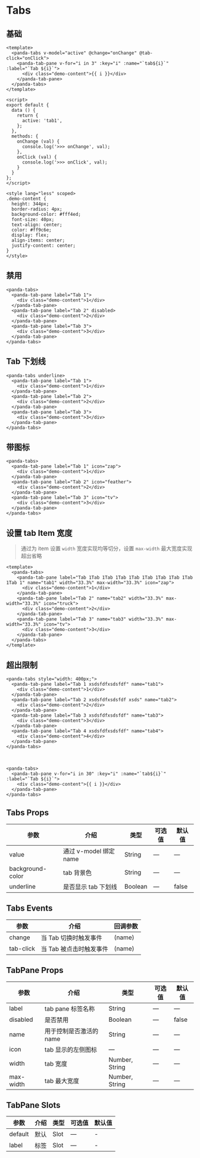 # Tabs

## 基础

```vue
<template>
  <panda-tabs v-model="active" @change="onChange" @tab-click="onClick">
    <panda-tab-pane v-for="i in 3" :key="i" :name="`tab${i}`" :label="`Tab ${i}`">
      <div class="demo-content">{{ i }}</div>
    </panda-tab-pane>
  </panda-tabs>
</template>

<script>
export default {
  data () {
    return {
      active: 'tab1',
    };
  },
  methods: {
    onChange (val) {
      console.log('>>> onChange', val);
    },
    onClick (val) {
      console.log('>>> onClick', val);
    }
  }
};
</script>

<style lang="less" scoped>
.demo-content {
  height: 344px;
  border-radius: 4px;
  background-color: #fff4ed;
  font-size: 40px;
  text-align: center;
  color: #ff9c6e;
  display: flex;
  align-items: center;
  justify-content: center;
}
</style>
```

## 禁用

```vue
<panda-tabs>
  <panda-tab-pane label="Tab 1">
    <div class="demo-content">1</div>
  </panda-tab-pane>
  <panda-tab-pane label="Tab 2" disabled>
    <div class="demo-content">2</div>
  </panda-tab-pane>
  <panda-tab-pane label="Tab 3">
    <div class="demo-content">3</div>
  </panda-tab-pane>
</panda-tabs>
```

## Tab 下划线

```vue
<panda-tabs underline>
  <panda-tab-pane label="Tab 1">
    <div class="demo-content">1</div>
  </panda-tab-pane>
  <panda-tab-pane label="Tab 2">
    <div class="demo-content">2</div>
  </panda-tab-pane>
  <panda-tab-pane label="Tab 3">
    <div class="demo-content">3</div>
  </panda-tab-pane>
</panda-tabs>
```


## 带图标

```vue
<panda-tabs>
  <panda-tab-pane label="Tab 1" icon="zap">
    <div class="demo-content">1</div>
  </panda-tab-pane>
  <panda-tab-pane label="Tab 2" icon="feather">
    <div class="demo-content">2</div>
  </panda-tab-pane>
  <panda-tab-pane label="Tab 3" icon="tv">
    <div class="demo-content">3</div>
  </panda-tab-pane>
</panda-tabs>
```

## 设置 tab Item 宽度

> 通过为 item 设置 `width` 宽度实现均等切分，设置 `max-width` 最大宽度实现超出省略

```vue
<template>
  <panda-tabs>
    <panda-tab-pane label="Tab 1Tab 1Tab 1Tab 1Tab 1Tab 1Tab 1Tab 1Tab 1Tab 1" name="tab1" width="33.3%" max-width="33.3%" icon="zap">
      <div class="demo-content">1</div>
    </panda-tab-pane>
    <panda-tab-pane label="Tab 2" name="tab2" width="33.3%" max-width="33.3%" icon="truck">
      <div class="demo-content">2</div>
    </panda-tab-pane>
    <panda-tab-pane label="Tab 3" name="tab3" width="33.3%" max-width="33.3%" icon="tv">
      <div class="demo-content">3</div>
    </panda-tab-pane>
  </panda-tabs>
</template>
```

## 超出限制

```vue
<panda-tabs style="width: 400px;">
  <panda-tab-pane label="Tab 1 xsdsfdfxsdsfdf" name="tab1">
    <div class="demo-content">1</div>
  </panda-tab-pane>
  <panda-tab-pane label="Tab 2 xsdsfdfxsdsfdf xsds" name="tab2">
    <div class="demo-content">2</div>
  </panda-tab-pane>
  <panda-tab-pane label="Tab 3 xsdsfdfxsdsfdf" name="tab3">
    <div class="demo-content">3</div>
  </panda-tab-pane>
  <panda-tab-pane label="Tab 4 xsdsfdfxsdsfdf" name="tab4">
    <div class="demo-content">4</div>
  </panda-tab-pane>
</panda-tabs>
```

<br/>

```vue
<panda-tabs>
  <panda-tab-pane v-for="i in 30" :key="i" :name="`tab${i}`" :label="`Tab ${i}`">
    <div class="demo-content">{{ i }}</div>
  </panda-tab-pane>
</panda-tabs>
```

## Tabs Props

| 参数 | 介绍 | 类型 | 可选值 | 默认值 |
|------|------|------|------|------|
| value | 通过 v-model 绑定 name | String | — | — |
| background-color | tab 背景色 | String | — | — |
| underline | 是否显示 tab 下划线 | Boolean | — | false |

## Tabs Events

| 参数 | 介绍 | 回调参数 |
|------|------|-------|
| change | 当 Tab 切换时触发事件 | (name) |
| tab-click | 当 Tab 被点击时触发事件 | (name) |

## TabPane Props

| 参数 | 介绍 | 类型 | 可选值 | 默认值 |
|------|------|------|------|------|
| label | tab pane 标签名称 | String | — | — |
| disabled | 是否禁用 | Boolean | — | false |
| name | 用于控制是否激活的 name | String | — | — |
| icon | tab 显示的左侧图标 | — | — | — |
| width | tab 宽度 | Number, String | — | — |
| max-width | tab 最大宽度 | Number, String | — | — |

## TabPane Slots

| 参数 | 介绍 | 类型 | 可选值 | 默认值 |
|------|------|------|------|------|
| default | 默认 | Slot | — | - |
| label | 标签 | Slot | — | - |